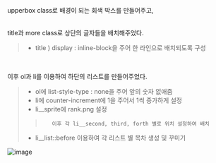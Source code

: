 upperbox class로 배경이 되는 회색 박스를 만들어주고,
<br/><br/>

title과 more class로 상단의 글자들을 배치해주었다.
>  - title ) display : inline-block을 주어 한 라인으로 배치되도록 구성
<br/>

이후 ol과 li를 이용하여 하단의 리스트를 만들어주었다.
>    - ol에 list-style-type : none을 주어 앞의 숫자 없애줌
>    - li에 counter-increment에 1을 주어서 1씩 증가하게 설정
>    - li__sprite에 rank.png 설정
>>        이후 각 li__second, third, forth 별로 위치 설정하여 배치
>    - li__list::before 이용하여 각 리스트 별 목차 생성 및 꾸미기




![image](https://github.com/Imeanstar/home-work/assets/81348938/a9e7b394-3e59-48c4-867e-f2c8cf32e0f5)